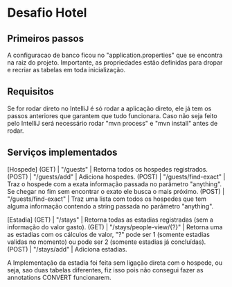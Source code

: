 # Desafio Hotel

## Primeiros passos
A configuracao de banco ficou no "application.properties" que se encontra na raiz do projeto.
Importante, as propriedades estão definidas para dropar e recriar as tabelas em toda inicialização.

## Requisitos
Se for rodar direto no IntelliJ é só rodar a aplicação direto, ele já tem os passos anteriores que garantem que tudo funcionara.
Caso não seja feito pelo IntelliJ será necessário rodar  "mvn process" e "mvn install" antes de rodar.

## Serviços implementados
 [Hospede]
 (GET) | "/guests" | Retorna todos os hospedes registrados.
 (POST) | "/guests/add" | Adiciona hospedes.
 (POST) | "/guests/find-exact" | Traz o hospede com a exata informação passada no parâmetro "anything". Se chegar no fim sem encontrar o exato ele busca o mais próximo.
 (POST) | "/guests/find-exact"  | Traz uma lista com todos os hospedes que tem alguma informação contendo a string passada no parâmetro "anything".
 
 [Estadia]
 (GET) | "/stays" | Retorna todas as estadias registradas (sem a informação do valor gasto).
 (GET) | "/stays/people-view/{?}" | Retorna uma as estadias com os cálculos de valor, "?" pode ser 1 (somente estadias validas no momento) ou pode ser 2 (somente estadias já concluídas).
 (POST) | "/stays/add" | Adiciona estadias.


A Implementação da estadia foi feita sem ligação direta com o hospede, ou seja, sao duas tabelas diferentes, fiz isso pois não consegui fazer as annotations CONVERT funcionarem.